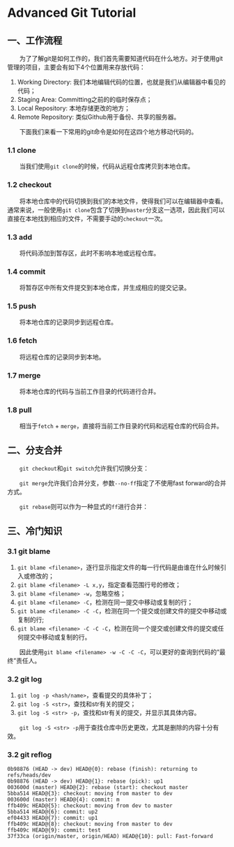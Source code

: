 # Advanced Git Tutorial

## 一、工作流程

&emsp;&emsp;为了了解git是如何工作的，我们首先需要知道代码在什么地方。对于使用git管理的项目，主要会有如下4个位置用来存放代码：

1. Working Directory: 我们本地编辑代码的位置，也就是我们从编辑器中看见的代码；
2. Staging Area: Committing之前的的临时保存点；
3. Local Repository: 本地存储更改的地方；
4. Remote Repository: 类似Github用于备份、共享的服务器。

&emsp;&emsp;下面我们来看一下常用的git命令是如何在这四个地方移动代码的。

<!-- 图1 -->

### 1.1 clone

&emsp;&emsp;当我们使用`git clone`的时候，代码从远程仓库拷贝到本地仓库。

### 1.2 checkout

&emsp;&emsp;将本地仓库中的代码切换到我们的本地文件，使得我们可以在编辑器中查看。通常来说，一般使用`git clone`包含了切换到`master`分支这一选项，因此我们可以直接在本地找到相应的文件，不需要手动的`checkout`一次。

### 1.3 add

&emsp;&emsp;将代码添加到暂存区，此时不影响本地或远程仓库。

### 1.4 commit

&emsp;&emsp;将暂存区中所有文件提交到本地仓库，并生成相应的提交记录。

### 1.5 push

&emsp;&emsp;将本地仓库的记录同步到远程仓库。

### 1.6 fetch

&emsp;&emsp;将远程仓库的记录同步到本地。

### 1.7 merge

&emsp;&emsp;将本地仓库的代码与当前工作目录的代码进行合并。

### 1.8 pull

&emsp;&emsp;相当于`fetch` + `merge`，直接将当前工作目录的代码和远程仓库的代码合并。

## 二、分支合并

&emsp;&emsp;`git checkout`和`git switch`允许我们切换分支：

<!-- 图2 -->

&emsp;&emsp;`git merge`允许我们合并分支，参数`--no-ff`指定了不使用fast forward的合并方式。

<!-- 图3 -->

&emsp;&emsp;`git rebase`则可以作为一种显式的`ff`进行合并：


<!-- 图4 -->

## 三、冷门知识

### 3.1 git blame

1. `git blame <filename>`，逐行显示指定文件的每一行代码是由谁在什么时候引入或修改的；
2. `git blame <filename> -L x,y`，指定查看范围行号的修改；
3. `git blame <filename> -w`，忽略空格；
4. `git blame <filename> -C`，检测在同一提交中移动或复制的行；
5. `git blame <filename> -C -C`，检测在同一个提交或创建文件的提交中移动或复制的行;
6. `git blame <filename> -C -C -C`，检测在同一个提交或创建文件的提交或任何提交中移动或复制的行。

&emsp;&emsp;因此使用`git blame <filename> -w -C -C -C`，可以更好的查询到代码的“最终”责任人。

### 3.2 git log

1. `git log -p <hash/name>`，查看提交的具体补丁；
2. `git log -S <str>`，查找和str有关的提交；
3. `git log -S <str> -p`，查找和str有关的提交，并显示其具体内容。

&emsp;&emsp;`git log -S <str> -p`用于查找仓库中历史更改，尤其是删除的内容十分有效。

### 3.2 git reflog

```log
0b98876 (HEAD -> dev) HEAD@{0}: rebase (finish): returning to refs/heads/dev
0b98876 (HEAD -> dev) HEAD@{1}: rebase (pick): up1
003600d (master) HEAD@{2}: rebase (start): checkout master
5bba514 HEAD@{3}: checkout: moving from master to dev
003600d (master) HEAD@{4}: commit: m
ffb409c HEAD@{5}: checkout: moving from dev to master
5bba514 HEAD@{6}: commit: up2
ef04433 HEAD@{7}: commit: up1
ffb409c HEAD@{8}: checkout: moving from master to dev
ffb409c HEAD@{9}: commit: test
37f33ca (origin/master, origin/HEAD) HEAD@{10}: pull: Fast-forward
```

